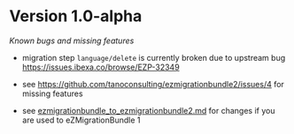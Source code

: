 Version 1.0-alpha
=================

*Known bugs and missing features*

* migration step `language/delete` is currently broken due to upstream bug https://issues.ibexa.co/browse/EZP-32349

* see https://github.com/tanoconsulting/ezmigrationbundle2/issues/4 for missing features

* see [ezmigrationbundle_to_ezmigrationbundle2.md](Resources/doc/Upgrading/ezmigrationbundle_to_ezmigrationbundle2.md)
  for changes if you are used to eZMigrationBundle 1
